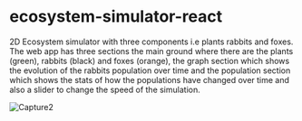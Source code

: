 # ecosystem-simulator-react
2D Ecosystem simulator with three components i.e plants rabbits and foxes. The web app has three sections the main ground where there are the plants (green), rabbits (black) and foxes (orange), the graph section which shows the evolution of the rabbits population over time and the population section which shows the stats of how the populations have changed over time and also a slider to change the speed of the simulation.

![Capture2](https://github.com/xtrsx/ecosystem-simulator-react/assets/53543562/aa472cc6-158e-458b-a0df-a257bcebbd3e)

